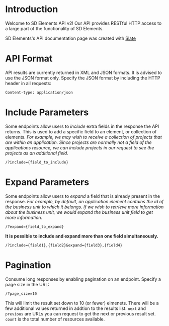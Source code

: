 # Introduction

Welcome to SD Elements API v2! Our API provides RESTful HTTP access to a large part of the functionality of SD Elements.

SD Elements's API documentation page was created with [Slate](http://github.com/tripit/slate)


# API Format

API results are currently returned in XML and JSON formats.  It is advised to use the JSON format only. Specify the JSON format by including the HTTP header in all requests:


`Content-type: application/json`


# Include Parameters

Some endpoints allow users to *include* extra fields in the response the API returns.  This is used to add a specific field to an element, or collection of elements. *For example, we may wish to receive a collection of projects that are within an application.  Since projects are normally not a field of the applications resource, we can include projects in our request to see the projects as an additional field.*

`/?include={field_to_include}`


# Expand Parameters

Some endpoints allow users to *expand* a field that is already present in the response. *For example, by default, an application element contains the id of the business unit to which it belongs.  If we wish to retrieve more information about the business unit, we would expand the business unit field to get more information.*

`/?expand={field_to_expand}`

**It is possible to include and expand more than one field simultaneously.**

`/?include={field1},{field2}&expand={field3},{field4}`

# Pagination

Consume long responses by enabling pagination on an endpoint. Specify a page size in the URL:

`/?page_size=10`

This will limit the result set down to 10 (or fewer) elmenets. There will be a few additional values returned in addtion to the results list. `next` and `previous` are URLs you can request to get the next or previous result set. `count` is the total number of resources available.
